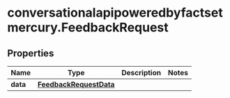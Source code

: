 # conversationalapipoweredbyfactsetmercury.FeedbackRequest

## Properties

Name | Type | Description | Notes
------------ | ------------- | ------------- | -------------
**data** | [**FeedbackRequestData**](FeedbackRequestData.md) |  | 


